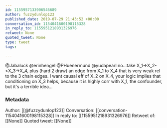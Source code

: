 ```yaml
---
id: 1155957133906546689
author: fuzzydunlop123
published_date: 2019-07-29 21:43:52 +00:00
conversation_id: 1154041600198115328
in_reply_to: 1155951218931326976
retweet: None
quoted_tweet: None
type: tweet
tags:

---
```


@Jabaluck @erinhengel @PHuenermund @yudapearl no...take X_1-&gt;X_2-&gt;X_3-&gt;X_4, plus (hard 2 draw) an edge from X_1 to X_4 that is very weak rel to the 3 chain edges. I want causal eff of X_2 on X_4, your logic implies that conditioning on X_3 helps, because it is highly corr with X_1, the confounder, but it's a terrible idea...

### Metadata

Author: [[@fuzzydunlop123]]
Conversation: [[conversation-1154041600198115328]]
In reply to: [[1155951218931326976]]
Retweet of: [[None]]
Quoted tweet: [[None]]
